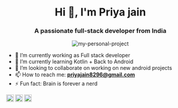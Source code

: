 <!--### Hi there 👋-->

<!--
**priya-jain-dev/priya-jain-dev** is a ✨ _special_ ✨ repository because its `README.md` (this file) appears on your GitHub profile.
- 🔭 I’m currently working on Self-work
- 🌱 I’m currently learning Kotlin
- 👯 I’m looking to collaborate on ...
- 🤔 I’m looking for help with ...
- 💬 Ask me about ...
- 📫 How to reach me: ...
- 😄 Pronouns: ...
- ⚡ Fun fact: ...
-->

<h1 align="center">Hi 👋, I'm Priya jain</h1>
<h3 align="center">A passionate full-stack developer from India</h3>
<p align="center">
  <img src="https://github-readme-quotes.herokuapp.com/quote?&theme=gotham" alt="my-personal-project"/>
</p>

- 🔭 I’m currently working as Full stack developer
- 🌱 I’m currently learning Kotlin + Back to Android
- 👯 I’m looking to collaborate on working on new android projects
- 📫 How to reach me: **priyajain8296@gmail.com**
- ⚡ Fun fact: Brain is forever a nerd

<!--<p align="left"><img src="https://konpa.github.io/devicon/devicon.git/icons/angularjs/angularjs-original.svg" alt="angularjs" width="20" height="20"/> <img src="https://konpa.github.io/devicon/devicon.git/icons/android/android-original-wordmark.svg" alt="android" width="20" height="20"/> <img src="https://konpa.github.io/devicon/devicon.git/icons/bootstrap/bootstrap-plain.svg" alt="bootstrap" width="20" height="20"/> <img src="https://konpa.github.io/devicon/devicon.git/icons/html5/html5-original-wordmark.svg" alt="html5" width="20" height="20"/> <img src="https://konpa.github.io/devicon/devicon.git/icons/javascript/javascript-original.svg" alt="javascript" width="20" height="20"/> <img src="https://konpa.github.io/devicon/devicon.git/icons/typescript/typescript-original.svg" alt="typescript" width="20" height="20"/> <img src="https://konpa.github.io/devicon/devicon.git/icons/mysql/mysql-original-wordmark.svg" alt="mysql" width="20" height="20"/> <img src="https://konpa.github.io/devicon/devicon.git/icons/php/php-original.svg" alt="php" width="20" height="20"/> <img src="https://konpa.github.io/devicon/devicon.git/icons/postgresql/postgresql-original-wordmark.svg" alt="postgresql" width="20" height="20"/></p><p align="center">-->
<a href="https://dev.to/priyajain6651" target="blank"><img align="center" src="https://cdn.jsdelivr.net/npm/simple-icons@3.0.1/icons/dev-dot-to.svg" alt="priyajain6651" height="20" width="20" /></a>
<a href="https://twitter.com/priyajain6651" target="blank"><img align="center" src="https://cdn.jsdelivr.net/npm/simple-icons@3.0.1/icons/twitter.svg" alt="priyajain6651" height="20" width="20" /></a>
<a href="https://linkedin.com/in/priya-jain-41b6a8115" target="blank"><img align="center" src="https://cdn.jsdelivr.net/npm/simple-icons@3.0.1/icons/linkedin.svg" alt="priya-jain-41b6a8115" height="20" width="20" /></a>
</p>
